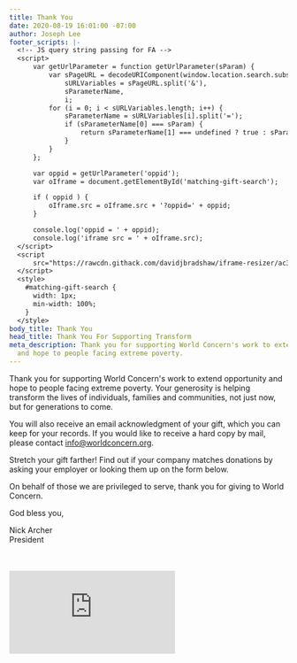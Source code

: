 ```yaml
---
title: Thank You
date: 2020-08-19 16:01:00 -07:00
author: Joseph Lee
footer_scripts: |-
  <!-- JS query string passing for FA -->
  <script>
      var getUrlParameter = function getUrlParameter(sParam) {
          var sPageURL = decodeURIComponent(window.location.search.substring(1)),
              sURLVariables = sPageURL.split('&'),
              sParameterName,
              i;
          for (i = 0; i < sURLVariables.length; i++) {
              sParameterName = sURLVariables[i].split('=');
              if (sParameterName[0] === sParam) {
                  return sParameterName[1] === undefined ? true : sParameterName[1];
              }
          }
      };

      var oppid = getUrlParameter('oppid');
      var oIframe = document.getElementById('matching-gift-search');

      if ( oppid ) {
          oIframe.src = oIframe.src + '?oppid=' + oppid;
      }

      console.log('oppid = ' + oppid);
      console.log('iframe src = ' + oIframe.src);
  </script>
  <script
      src="https://rawcdn.githack.com/davidjbradshaw/iframe-resizer/ac34f5eb3554e466acd6c222b93a2e6674f9e786/js/iframeResizer.min.js">
  </script>
  <style>
    #matching-gift-search {
      width: 1px;
      min-width: 100%;
    }
  </style>
body_title: Thank You
head_title: Thank You For Supporting Transform
meta_description: Thank you for supporting World Concern's work to extend opportunity
  and hope to people facing extreme poverty.
---
```


Thank you for supporting World Concern's work to extend opportunity and hope to people facing extreme poverty. Your generosity is helping transform the lives of individuals, families and communities, not just now, but for generations to come.     

You will also receive an email acknowledgment of your gift, which you can keep for your records. If you would like to receive a hard copy by mail, please contact [info@worldconcern.org](mailto:info@worldconcern.org).

Stretch your gift farther! Find out if your company matches donations by asking your employer or looking them up on the form below.

On behalf of those we are privileged to serve, thank you for giving to World Concern.

God bless you,
  
Nick Archer  
President
<br/>
<br/>
<br/>
<iframe id="matching-gift-search" src="https://crista.org/wp-content/themes/crista/dd-iframe-resizer.html" frameBorder="0" onload="iFrameResize()"></iframe>
